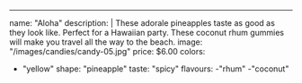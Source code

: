 ---
name: "Aloha"
description: |
  These adorale pineapples taste as good as they look like. Perfect for a Hawaiian party. These coconut rhum gummies will make you travel all the way to the beach.
image: "/images/candies/candy-05.jpg"
price: $6.00
colors:
  - "yellow"
shape: "pineapple"
taste: "spicy"
flavours:
  -"rhum"
  -"coconut"
